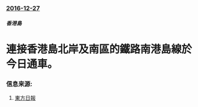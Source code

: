 ### [2016-12-27](/zh/news/2016/12/27/index.md)

##### 香港島
# 連接香港島北岸及南區的鐵路南港島線於今日通車。 




### 信息来源:

1. [東方日報](http://orientaldaily.on.cc/cnt/news/20161229/00176_050.html)

